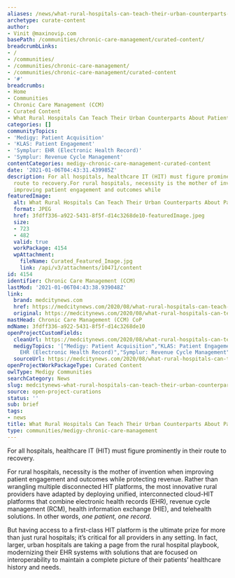 ```yaml
---
aliases: /news/what-rural-hospitals-can-teach-their-urban-counterparts-about-patient-engagement
archetype: curate-content
author:
- Vinit @maxinovip.com
basePath: /communities/chronic-care-management/curated-content/
breadcrumbLinks:
- /
- /communities/
- /communities/chronic-care-management/
- /communities/chronic-care-management/curated-content
- '#'
breadcrumbs:
- Home
- Communities
- Chronic Care Management (CCM)
- Curated Content
- What Rural Hospitals Can Teach Their Urban Counterparts About Patient Engagement
categories: []
communityTopics:
- 'Medigy: Patient Acquisition'
- 'KLAS: Patient Engagement'
- 'Symplur: EHR (Electronic Health Record)'
- 'Symplur: Revenue Cycle Management'
contentCategories: medigy-chronic-care-management-curated-content
date: '2021-01-06T04:43:31.439985Z'
description: For all hospitals, healthcare IT (HIT) must figure prominently in their
  route to recovery.For rural hospitals, necessity is the mother of invention when
  improving patient engagement and outcomes while
featuredImage:
  alt: What Rural Hospitals Can Teach Their Urban Counterparts About Patient Engagement
  format: JPEG
  href: 3fdff336-a922-5431-8f5f-d14c3268de10-featuredImage.jpeg
  size:
  - 723
  - 482
  valid: true
  workPackage: 4154
  wpAttachment:
    fileName: Curated_Featured_Image.jpg
    link: /api/v3/attachments/10471/content
id: 4154
identifier: Chronic Care Management (CCM)
lastMod: '2021-01-06T04:43:38.939048Z'
link:
  brand: medcitynews.com
  href: https://medcitynews.com/2020/08/what-rural-hospitals-can-teach-their-urban-counterparts-about-patient-engagement/
  original: https://medcitynews.com/2020/08/what-rural-hospitals-can-teach-their-urban-counterparts-about-patient-engagement/
mastHead: Chronic Care Management (CCM) CoP
mdName: 3fdff336-a922-5431-8f5f-d14c3268de10
openProjectCustomFields:
  cleanUrl: https://medcitynews.com/2020/08/what-rural-hospitals-can-teach-their-urban-counterparts-about-patient-engagement/
  medigyTopics: '["Medigy: Patient Acquisition","KLAS: Patient Engagement","Symplur:
    EHR (Electronic Health Record)","Symplur: Revenue Cycle Management"]'
  sourceUrl: https://medcitynews.com/2020/08/what-rural-hospitals-can-teach-their-urban-counterparts-about-patient-engagement/
openProjectWorkPackageType: Curated Content
owlType: Medigy Communities
searchCategory: News
slug: medcitynews-what-rural-hospitals-can-teach-their-urban-counterparts-about-patient-engagement
source: open-project-curations
status: ''
sub: brief
tags:
- news
title: What Rural Hospitals Can Teach Their Urban Counterparts About Patient Engagement
type: communities/medigy-chronic-care-management
---
```


<p>For all hospitals, healthcare IT (HIT) must figure prominently in their route to recovery.</p><p>For rural hospitals, necessity is the mother of invention when improving patient engagement and outcomes while protecting revenue. Rather than wrangling multiple disconnected HIT platforms, the most innovative rural providers have adapted by deploying unified, interconnected cloud-HIT platforms that combine electronic health records (EHR), revenue cycle management (RCM), health information exchange (HIE), and telehealth solutions. In other words,&nbsp;<i>one patient, one record</i>.</p><p>But having access to a first-class HIT platform is the ultimate prize for more than just rural hospitals; it’s critical for all providers in any setting. In fact, larger, urban hospitals are taking a page from the rural hospital playbook, modernizing their EHR systems with solutions that are focused on interoperability to maintain a complete picture of their patients’ healthcare history and needs.</p>